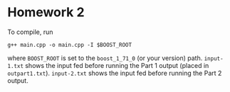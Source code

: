 # Homework 2

To compile, run

```
g++ main.cpp -o main.cpp -I $BOOST_ROOT
```

where `BOOST_ROOT` is set to the `boost_1_71_0` (or your version) path. `input-1.txt` shows the input fed before running the Part 1 output (placed in `outpart1.txt`). `input-2.txt` shows the input fed before running the Part 2 output.
